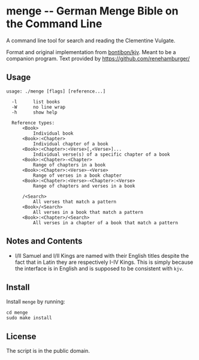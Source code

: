 # menge -- German Menge Bible on the Command Line

A command line tool for search and reading the Clementine Vulgate.

Format and original implementation from [bontibon/kjv](https://github.com/bontibon/kjv). Meant to be a companion program.
Text provided by https://github.com/renehamburger/

## Usage

    usage: ./menge [flags] [reference...]

      -l      list books
      -W      no line wrap
      -h      show help

      Reference types:
          <Book>
              Individual book
          <Book>:<Chapter>
              Individual chapter of a book
          <Book>:<Chapter>:<Verse>[,<Verse>]...
              Individual verse(s) of a specific chapter of a book
          <Book>:<Chapter>-<Chapter>
              Range of chapters in a book
          <Book>:<Chapter>:<Verse>-<Verse>
              Range of verses in a book chapter
          <Book>:<Chapter>:<Verse>-<Chapter>:<Verse>
              Range of chapters and verses in a book

          /<Search>
              All verses that match a pattern
          <Book>/<Search>
              All verses in a book that match a pattern
          <Book>:<Chapter>/<Search>
              All verses in a chapter of a book that match a pattern

## Notes and Contents

- I/II Samuel and I/II Kings are named with their English titles despite the fact that in Latin they are respectively I-IV Kings. This is simply because the interface is in English and is supposed to be consistent with `kjv`.


## Install

Install `menge` by running:

```
cd menge
sudo make install
```

## License

The script is in the public domain.
